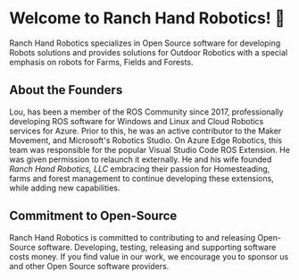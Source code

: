 # Welcome to Ranch Hand Robotics! 👋
Ranch Hand Robotics specializes in Open Source software for developing Robots solutions and provides solutions for Outdoor Robotics with a special emphasis on robots for Farms, Fields and Forests.

## About the Founders
Lou, has been a member of the ROS Community since 2017, professionally developing ROS software for Windows and Linux and Cloud Robotics services for Azure. Prior to this, he was an active contributor to the Maker Movement, and Microsoft's Robotics Studio. On Azure Edge Robotics, this team was responsible for the popular Visual Studio Code ROS Extension. He was given permission to relaunch it externally. He and his wife founded *Ranch Hand Robotics, LLC* embracing their passion for Homesteading, farms and forest management to continue developing these extensions, while adding new capabilities.

## Commitment to Open-Source
Ranch Hand Robotics is committed to contributing to and releasing Open-Source software. Developing, testing, releasing and supporting software costs money. If you find value in our work, we encourage you to sponsor us and other Open Source software providers. 

